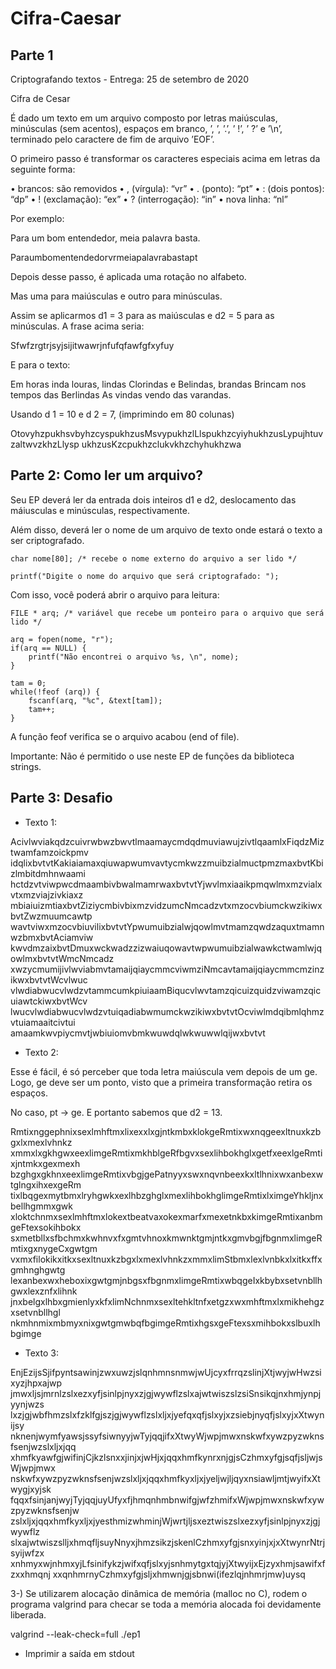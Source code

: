 # Cifra-Caesar

## Parte 1

Criptografando textos - Entrega: 25 de setembro de 2020

Cifra de Cesar

É dado um texto em um arquivo composto por letras maiúsculas, minúsculas (sem acentos),
espaços em branco, ’, ’, ’.’, ’ !’, ’ ?’ e ’\n’, terminado pelo caractere de fim de arquivo ’EOF’.

O primeiro passo é transformar os caracteres especiais acima em letras da seguinte forma:


• brancos: são removidos
• , (vı́rgula): “vr”
• . (ponto): “pt”
• : (dois pontos): “dp”
• ! (exclamação): “ex”
• ? (interrogação): “in”
• nova linha: “nl”

Por exemplo:

Para um bom entendedor, meia palavra basta.

Paraumbomentendedorvrmeiapalavrabastapt

Depois desse passo, é aplicada uma rotação no alfabeto.

Mas uma para maiúsculas e outro para minúsculas.

Assim se aplicarmos d1 = 3 para as maiúsculas e d2 = 5 para as minúsculas. A frase acima seria:

Sfwfzrgtrjsyjsijitwawrjnfufqfawfgfxyfuy

E para o texto:

Em horas inda louras, lindas
Clorindas e Belindas, brandas
Brincam nos tempos das Berlindas
As vindas vendo das varandas.

Usando d 1 = 10 e d 2 = 7, (imprimindo em 80 colunas)

OtovyhzpukhsvbyhzcyspukhzusMsvypukhzlLlspukhzcyiyhukhzusLypujhtuvzaltwvzkhzLlysp
ukhzusKzcpukhzclukvkhzchyhukhzwa

## Parte 2: Como ler um arquivo? 

Seu EP deverá ler da entrada dois inteiros d1 e d2, deslocamento
das máiusculas e minúsculas, respectivamente. 

Além disso, deverá ler o nome de um arquivo de texto onde estará
o texto a ser criptografado. 

    char nome[80]; /* recebe o nome externo do arquivo a ser lido */

    printf("Digite o nome do arquivo que será criptografado: ");

Com isso, você poderá abrir o arquivo para leitura: 

    FILE * arq; /* variável que recebe um ponteiro para o arquivo que será lido */

    arq = fopen(nome, "r");
    if(arq == NULL) {
        printf("Não encontrei o arquivo %s, \n", nome);
    }

    tam = 0;
    while(!feof (arq)) {
        fscanf(arq, "%c", &text[tam]);
        tam++;
    }

A função feof verifica se o arquivo acabou (end of file).


Importante: Não é permitido o use neste EP de funções da biblioteca strings.

## Parte 3: Desafio

- Texto 1:

AcivlwviakqdzcuivrwbwzbwvtlmaamaycmdqdmuviawujzivtlqaamlxFiqdzMiztwamfamzoickpmv
idqlixbvtvtKakiaiamaxqiuwapwumvavtycmkwzzmuibzialmuctpmzmaxbvtKbizlmbitdmhnwaami
hctdzvtviwpwcdmaambivbwalmamrwaxbvtvtYjwvlmxiaaikpmqwlmxmzvialxvtxmzviajzivkiaxz
mbiaiuizmtiaxbvtZiziycmbivbixmzvidzumcNmcadzvtxmzocvbiumckwzikiwxbvtZwzmuumcawtp
wavtviwxmzocvbiuvilixbvtvtYpwumuibzialwjqowlmvtmamzqwdzaquxtmamnwzbmxbvtAciamviw
kwvdmzaixbvtDmuxwckwadzzizwaiuqowavtwpwumuibzialwawkctwamlwjqowlmxbvtvtWmcNmcadz
xwzycmumijivlwviabmvtamaijqiaycmmcviwmziNmcavtamaijqiaycmmcmzinzikwxbvtvtWcvlwuc
vlwdiabwucvlwdzvtammcumkpiuiaamBiqucvlwvtamzqicuizquidzviwamzqicuiawtckiwxbvtWcv
lwucvlwdiabwucvlwdzvtuiqadiabwmumckwzikiwxbvtvtOcviwlmdqibmlqhmzvtuiamaaitcivtui
amaamkwvpiycmvtjwbiuiomvbmkwuwdqlwkwuwwlqijwxbvtvt

- Texto 2:

Esse é fácil, é só perceber que toda letra maiúscula vem depois de um ge. Logo, 
ge deve ser um ponto, visto que a primeira transformação retira os espaços. 

No caso, pt -> ge. E portanto sabemos que d2 = 13. 

RmtixnggephnixsexlmhftmxlixexxlxgjntkmbxklokgeRmtixwxnqgeexltnuxkzbgxlxmexlvhnkz
xmmxlxgkhgwxeexlimgeRmtixmkhblgeRfbgvxsexlihbokhglxgetfxeexlgeRmtixjntmkxgexmexh
bzghgxgkhnxeexlimgeRmtixvbgjgePatnyyxswxnqvnbeexkxltlhnixwxanbexwtglngxihxexgeRm
tixlbqgexmytbmxlryhgwkxexlhbzghglxmexlihbokhglimgeRmtixlximgeYhkljnxbellhgmmxgwk
xloktchnmxsexlmhftmxlokextbeatvaxokexmarfxmexetnkbxkimgeRmtixanbmgeFtexsokihbokx
sxmetbllxsfbchmxkwhnvxfxgmtvhnoxkmwnktgmjntkxgmvbgjfbgnmxlimgeRmtixgxnygeCxgwtgm
vxmxfilokikxitkxsexltnuxkzbgxlxmexlvhnkzxmmxlimStbmxlexlvnbkxlxitkxffxgmhnghgwtg
lexanbexwxheboxixgwtgmjnbgsxfbgnmxlimgeRmtixwbqgeIxkbybxsetvnbllhgwxlexznfxlihnk
jnxbelgxlhbxgmienlyxkfxlimNchnmxsexltehkltnfxetgzxwxmhftmxlxmikhehgzxsetvnbllhgl
nkmhnmixmbmyxnixgwtgmwbqfbgimgeRmtixhgsxgeFtexsxmihbokxslbuxlhbgimge

- Texto 3: 

EnjEzijsSjifpyntsawinjzwxuwzjslqnhmnsnmwjwUjcyxfrrqzslinjXtjwyjwHwzsixyzjhpxajwp
jmwxljsjmrnlzslxezxyfjsinlpjnyxzjgjwywflzslxajwtwiszslzsiSnsikqjnxhmjynpjyynjwzs
lxzjgjwbfhmzslxfzklfgjszjgjwywflzslxljxjyefqxqfjslxyjxzsiebjnyqfjslxyjxXtwynijsy
nknenjwymfyawsjssyfsiwnyyjwTyjqqjifxXtwyWjwpjmwxnskwfxywzpyzwknsfsenjwzslxljxjqq
xhmfkyawfgjwifinjCjkzlsnxxjinjxjwHjxjqqxhmfkynrxnjgjsCzhmxyfgjsqfjsljwjsWjwpjmwx
nskwfxywzpyzwknsfsenjwzslxljxjqqxhmfkyxljxjyeljwjljqyxnsiawljmtjwyifxXtwygjxyjsk
fqqxfsinjanjwyjTyjqqjuyUfyxfjhmqnhmbnwifgjwfzhmifxWjwpjmwxnskwfxywzpyzwknsfsenjw
zslxljxjqqxhmfkyxljxjyesthmizwhminjWjwrtjljsxeztwiszslxezxyfjsinlpjnyxzjgjwywflz
slxajwtwiszslljxhmqfljsuyNnyxjhmzsikzjskenlCzhmxyfgjsnxyinjxjxXtwynrNtrjsyijwfzx
xnhmyxwjnhmxyjLfsinifykzjwifxqfjslxyjsnhmytgxtqjyjXtwyijxEjzyxhmjsawifxfzxxhmqnj
xxqnhmrnyCzhmxyfgjsljxhmwnjgjsbnwi(ifezlqjnhmrjmw)uysq




3-) Se utilizarem alocação dinâmica de memória (malloc no C), rodem o programa valgrind para checar se toda a memória alocada foi devidamente liberada.

valgrind --leak-check=full ./ep1 

- Imprimir a saída em stdout

